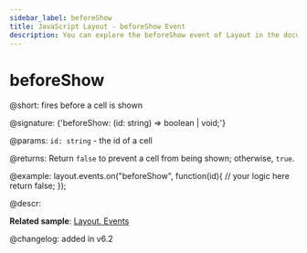 ```yaml
---
sidebar_label: beforeShow
title: JavaScript Layout - beforeShow Event 
description: You can explore the beforeShow event of Layout in the documentation of the DHTMLX JavaScript UI library. Browse developer guides and API reference, try out code examples and live demos, and download a free 30-day evaluation version of DHTMLX Suite 7.
---
```


# beforeShow

@short: fires before a cell is shown

@signature: {'beforeShow: (id: string) => boolean | void;'}

@params:
`id: string` - the id of a cell

@returns:
Return `false` to prevent a cell from being shown; otherwise, `true`.

@example:
layout.events.on("beforeShow", function(id){
	// your logic here
    return false;
});

@descr:

**Related sample**: [Layout. Events](https://snippet.dhtmlx.com/fyxw0map)

@changelog:
added in v6.2
